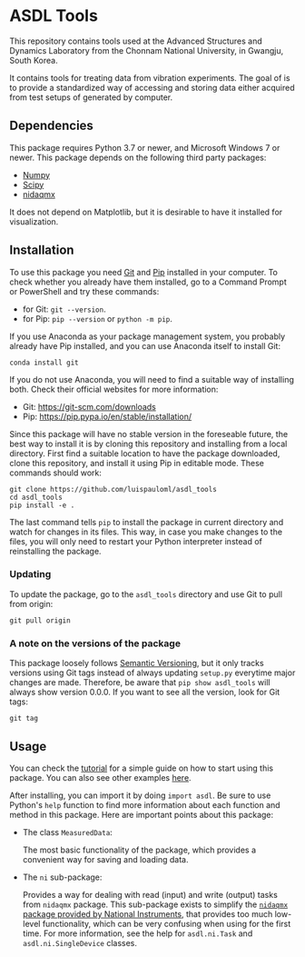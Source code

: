 # ASDL Tools

This repository contains tools used at the Advanced Structures and
Dynamics Laboratory from the Chonnam National University, in Gwangju,
South Korea.

It contains tools for treating data from vibration experiments.  The
goal of is to provide a standardized way of accessing and storing data
either acquired from test setups of generated by computer.

## Dependencies

This package requires Python 3.7 or newer, and Microsoft Windows 7 or
newer.  This package depends on the following third party packages:

- [Numpy](https://numpy.org/)
- [Scipy](https://scipy.org/)
- [nidaqmx](https://github.com/ni/nidaqmx-python)

It does not depend on Matplotlib, but it is desirable to have it
installed for visualization.

## Installation

To use this package you need [Git](https://git-scm.com) and
[Pip](https://pypi.org/project/pip/) installed in your computer.  To
check whether you already have them installed, go to a Command Prompt
or PowerShell and try these commands:

- for Git: ``git --version``.
- for Pip: ``pip --version`` or ``python -m pip``.

If you use Anaconda as your package management system, you probably
already have Pip installed, and you can use Anaconda itself to install
Git:

    conda install git

If you do not use Anaconda, you will need to find a suitable way of
installing both.  Check their official websites for more information:
- Git: <https://git-scm.com/downloads>
- Pip: <https://pip.pypa.io/en/stable/installation/>

Since this package will have no stable version in the foreseable
future, the best way to install it is by cloning this repository and
installing from a local directory.  First find a suitable location to
have the package downloaded, clone this repository, and install it
using Pip in editable mode.  These commands should work:

	git clone https://github.com/luispauloml/asdl_tools
	cd asdl_tools
	pip install -e .

The last command tells ``pip`` to install the package in current
directory and watch for changes in its files.  This way, in case you
make changes to the files, you will only need to restart your Python
interpreter instead of reinstalling the package.

### Updating

To update the package, go to the ``asdl_tools`` directory and use Git
to pull from origin:

    git pull origin

### A note on the versions of the package

This package loosely follows [Semantic Versioning](https://semver.org),
but it only tracks versions using Git tags instead of always updating
``setup.py`` everytime major changes are made.  Therefore, be aware
that ``pip show asdl_tools`` will always show version 0.0.0.  If you
want to see all the version, look for Git tags:

    git tag

## Usage

You can check the [tutorial](./TUTORIAL.ipynb) for a simple guide on
how to start using this package.  You can also see other examples
[here](./examples/).

After installing, you can import it by doing ``import asdl``.  Be sure
to use Python's ``help`` function to find more information about each
function and method in this package.  Here are important points about
this package:

- The class ``MeasuredData``:

  The most basic functionality of the package, which provides a
  convenient way for saving and loading data.
  
- The ``ni`` sub-package:

  Provides a way for dealing with read (input) and write (output)
  tasks from ``nidaqmx`` package.  This sub-package exists to simplify
  the [``nidaqmx`` package provided by National
  Instruments](https://github.com/ni/nidaqmx-python), that provides
  too much low-level functionality, which can be very confusing when
  using for the first time.  For more information, see the help for
  ``asdl.ni.Task`` and ``asdl.ni.SingleDevice`` classes.
